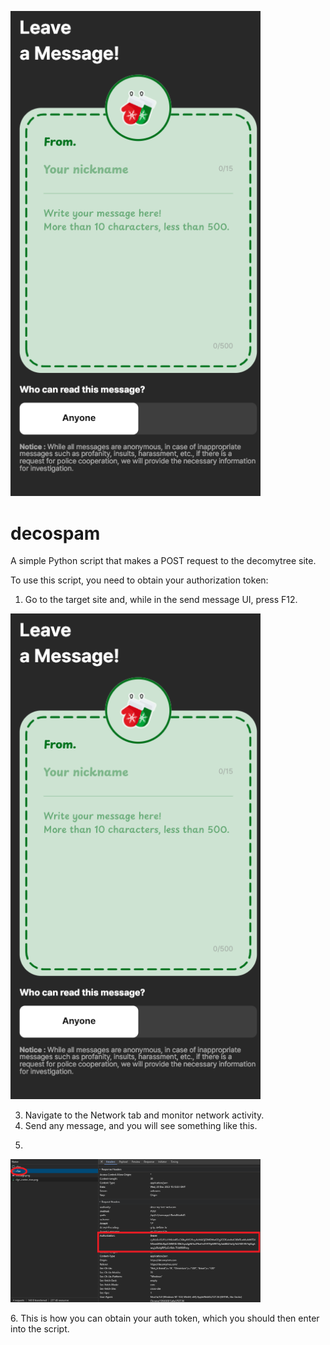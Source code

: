 <p align="left">
  <img src="screenshot.png" alt="Alt text" width="400" />
</p>

# decospam

A simple Python script that makes a POST request to the decomytree site.

To use this script, you need to obtain your authorization token:
1. Go to the target site and, while in the send message UI, press F12.
<p align="left">
  <img src="screenshot.png" alt="Alt text" width="400" />
</p>

3. Navigate to the Network tab and monitor network activity.
4. Send any message, and you will see something like this.
5. <p align="left">
  <img src="screenshot2.png" alt="Alt text" width="400" />
</p>
6. This is how you can obtain your auth token, which you should then enter into the script.

